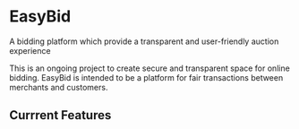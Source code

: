 # EasyBid
A bidding platform which provide a transparent and user-friendly auction experience

This is an ongoing project to create secure and transparent space for online bidding. 
EasyBid is intended to be a platform for fair transactions between merchants and customers.

## Currrent Features

